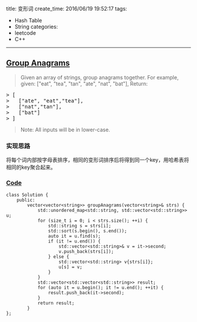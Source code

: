 title: 变形词
create_time: 2016/06/19 19:52:17
tags:
- Hash Table
- String
categories:
- leetcode
- C++

---
## [Group Anagrams](https://leetcode.com/problems/anagrams/)
> Given an array of strings, group anagrams together.
> For example, given: ["eat", "tea", "tan", "ate", "nat", "bat"], 
> Return:
> 
<pre>
> [
>   ["ate", "eat","tea"],
>   ["nat","tan"],
>   ["bat"]
> ]
</pre>
>
> Note: All inputs will be in lower-case.

### 实现思路
将每个词内部按字母表排序，相同的变形词排序后将得到同一个key，用哈希表将相同的key聚合起来。

### [Code](https://github.com/Finalcheat/leetcode/blob/master/src/Group-Anagrams.cpp)
```
class Solution {
    public:
        vector<vector<string>> groupAnagrams(vector<string>& strs) {
            std::unordered_map<std::string, std::vector<std::string>> u;
            for (size_t i = 0; i < strs.size(); ++i) {
                std::string s = strs[i];
                std::sort(s.begin(), s.end());
                auto it = u.find(s);
                if (it != u.end()) {
                    std::vector<std::string>& v = it->second;
                    v.push_back(strs[i]);
                } else {
                    std::vector<std::string> v{strs[i]};
                    u[s] = v;
                }
            }
            std::vector<std::vector<std::string>> result;
            for (auto it = u.begin(); it != u.end(); ++it) {
                result.push_back(it->second);
            }
            return result;
        }
};
```
